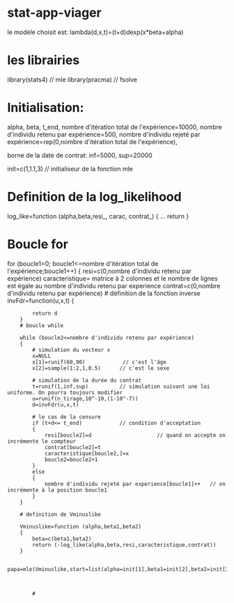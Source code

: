 # stat-app-viager

le modèle choisit est: lambda(d,x,t)=(t+d)*d*exp(x*beta+alpha)
# les librairies

library(stats4)  // mle
library(pracma)  // fsolve

# Initialisation:

alpha, beta, t_end,
nombre d'itération total de l'expérience=10000, nombre d'individu retenu par expérience=500,
nombre d'individu rejeté par expérience=rep(0,nombre d'itération total de l'expérience), 



borne de la date de contrat: inf=5000, sup=20000

init=c(1,1.1,3)  // initialiseur de la fonction mle

# Definition de la log_likelihood

log_like=function (alpha,beta,resi_, carac, contrat_)
{
	...
	return
}


# Boucle for 

for (boucle1=0; boucle1<=nombre d'itération total de l'expérience;boucle1++)
{
		resi=c(0,nombre d'individu retenu par expérience)
		caracteristique= matrice à 2 colonnes et le nombre de lignes est égale au nombre d'individu retenu par experience
		contrat=c(0,nombre d'individu retenu par expérience)
		# définition de la fonction inverse
		invFdr=function(u,x,t)
		{
			
			return d
		}
		# boucle while
		
		while (boucle2<=nombre d'individu retenu par expérience)
		{
			# simulation du vecteur x
			x=NULL
			x[1]=runif(60,90)            // c'est l'âge
			x[2]=sample(1:2,1,0.5)      // c'est le sexe
		
			# simulation de la durée du contrat
			t=runif(1,inf,sup)          // simulation suivant une loi uniforme. On pourra toujours modifier
			u=runif(n_tirage,10^-10,(1-10^-7))
			d=invFdr(u,x,t)
			
			# le cas de la censure
			if (t+d<= t_end)            // condition d'acceptation
			{
				resi[boucle2]=d						// quand on accepte on incrémente le compteur
				contrat[boucle2]=t
				caracteristique[boucle2,]=x
				boucle2=boucle2+1
			}
			else
			{
				nombre d'individu rejeté par experience[boucle1]++   // on incrémente à la position boucle1
			}
		}
		
		# definition de Vminuslike
		
		Vminuslike=function (alpha,beta1,beta2)
		{
			beta=c(beta1,beta2)
			return (-log_like(alpha,beta,resi,caracteristique,contrat))
		}
		
		papa=mle(Vminuslike,start=list(alpha=init[1],beta1=init[2],beta2=init[3]),method="BFGS")
	
		
		
			#
